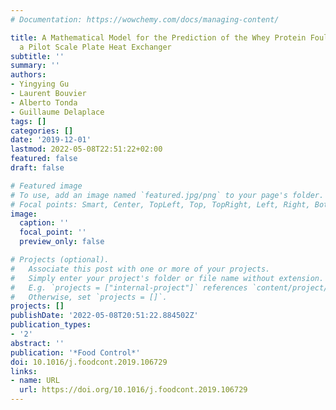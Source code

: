 ```yaml
---
# Documentation: https://wowchemy.com/docs/managing-content/

title: A Mathematical Model for the Prediction of the Whey Protein Fouling Mass in
  a Pilot Scale Plate Heat Exchanger
subtitle: ''
summary: ''
authors:
- Yingying Gu
- Laurent Bouvier
- Alberto Tonda
- Guillaume Delaplace
tags: []
categories: []
date: '2019-12-01'
lastmod: 2022-05-08T22:51:22+02:00
featured: false
draft: false

# Featured image
# To use, add an image named `featured.jpg/png` to your page's folder.
# Focal points: Smart, Center, TopLeft, Top, TopRight, Left, Right, BottomLeft, Bottom, BottomRight.
image:
  caption: ''
  focal_point: ''
  preview_only: false

# Projects (optional).
#   Associate this post with one or more of your projects.
#   Simply enter your project's folder or file name without extension.
#   E.g. `projects = ["internal-project"]` references `content/project/deep-learning/index.md`.
#   Otherwise, set `projects = []`.
projects: []
publishDate: '2022-05-08T20:51:22.884502Z'
publication_types:
- '2'
abstract: ''
publication: '*Food Control*'
doi: 10.1016/j.foodcont.2019.106729
links:
- name: URL
  url: https://doi.org/10.1016/j.foodcont.2019.106729
---
```

